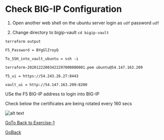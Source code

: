 # Check BIG-IP Configuration

1. Open another web shell on the ubuntu server
login as ```udf```
password ```udf```

2. Change directory to bigip-vault
```cd bigip-vault```

```terraform output```

```F5_Password = BYgGlZroyQ```

```To_SSH_into_vault_ubuntu = ssh -i``` 

```terraform-20201222003422297000000001.pem ubuntu@54.147.163.209```

```f5_ui = https://54.243.26.27:8443```

```vault_ui = http://54.147.163.209:8200```

USe the F5 BIG-IP address to login into BIG-IP

Check below the certificates are being rotated every 160 secs

![alt text](../../../../../../../../../../../../../../../images/bigip.png)

[GoTo Back to  Exercise-1](../../../../../../../../../../../../../../../1-ex)

[GoBack](../README.md)
